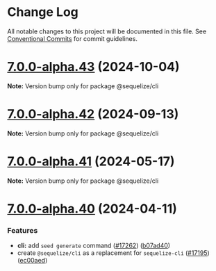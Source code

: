# Change Log

All notable changes to this project will be documented in this file.
See [Conventional Commits](https://conventionalcommits.org) for commit guidelines.

# [7.0.0-alpha.43](https://github.com/sequelize/sequelize/compare/v7.0.0-alpha.42...v7.0.0-alpha.43) (2024-10-04)

**Note:** Version bump only for package @sequelize/cli

# [7.0.0-alpha.42](https://github.com/sequelize/sequelize/compare/v7.0.0-alpha.41...v7.0.0-alpha.42) (2024-09-13)

**Note:** Version bump only for package @sequelize/cli

# [7.0.0-alpha.41](https://github.com/sequelize/sequelize/compare/v7.0.0-alpha.40...v7.0.0-alpha.41) (2024-05-17)

**Note:** Version bump only for package @sequelize/cli

# [7.0.0-alpha.40](https://github.com/sequelize/sequelize/compare/v7.0.0-alpha.39...v7.0.0-alpha.40) (2024-04-11)

### Features

- **cli:** add `seed generate` command ([#17262](https://github.com/sequelize/sequelize/issues/17262)) ([b07ad40](https://github.com/sequelize/sequelize/commit/b07ad40f3f55a4a7bc7c924c3349b542b6e705d9))
- create `@sequelize/cli` as a replacement for `sequelize-cli` ([#17195](https://github.com/sequelize/sequelize/issues/17195)) ([ec00aed](https://github.com/sequelize/sequelize/commit/ec00aed29674bb698445c2c7109b229215e96a0c))
